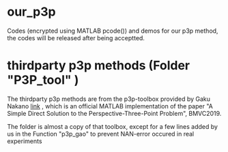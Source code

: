 # our_p3p
Codes (encrypted using MATLAB pcode()) and demos for our p3p method, the codes will be released after being acceptted.

# thirdparty p3p methods (Folder "P3P_tool" )
The thirdparty p3p methods are from the p3p-toolbox provided by Gaku Nakano [link](https://github.com/g9nkn/p3p_problem) , which is an official MATLAB implementation of the paper "A Simple Direct Solution to the Perspective-Three-Point Problem", BMVC2019. 

The folder is almost a copy of that toolbox, except for a few lines added by us in the Function "p3p_gao" to prevent NAN-error occured in real experiments
